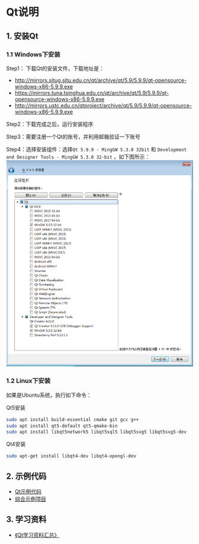 # Qt说明

## 1. 安装Qt

### 1.1 Windows下安装
Step1： 下载Qt的安装文件，下载地址是：
* http://mirrors.sjtug.sjtu.edu.cn/qt/archive/qt/5.9/5.9.9/qt-opensource-windows-x86-5.9.9.exe
* https://mirrors.tuna.tsinghua.edu.cn/qt/archive/qt/5.9/5.9.9/qt-opensource-windows-x86-5.9.9.exe
* http://mirrors.ustc.edu.cn/qtproject/archive/qt/5.9/5.9.9/qt-opensource-windows-x86-5.9.9.exe

Step2：下载完成之后，运行安装程序

Step3：需要注册一个Qt的账号，并利用邮箱验证一下账号

Step4：选择安装组件：选择`Qt 5.9.9 - MingGW 5.3.0 32bit` 和 `Development and Designer Tools - MingGW 5.3.0 32-bit` ，如下图所示：
![qt_win_select_components](images/qt_win_select_components.png)



### 1.2 Linux下安装

如果是Ubuntu系统，执行如下命令：

Qt5安装
```bash
sudo apt install build-essential cmake git gcc g++
sudo apt install qt5-default qt5-qmake-bin
sudo apt install libqt5network5 libqt5sql5 libqt5svg5 libqt5svg5-dev 
```

Qt4安装
```bash
sudo apt-get install libqt4-dev libqt4-opengl-dev
```


## 2. 示例代码

* [Qt示例代码](https://gitee.com/pi-lab/code_cook/tree/master/gui/qt)
* [综合示例项目](https://gitee.com/pi-lab/code_cook/blob/master/DemoProjects.md)

## 3. 学习资料
* [《Qt学习资料汇总》](https://gitee.com/pi-lab/code_cook/blob/master/gui/qt/README.md)